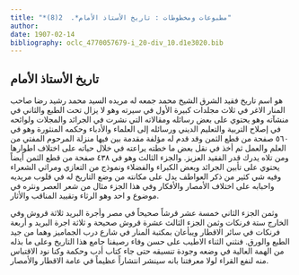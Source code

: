 ```yaml
---
title: "*مطبوعات ومخطوطات : تاريخ الأستاذ الأمام*.  2(8)"
author: 
date: 1907-02-14
bibliography: oclc_4770057679-i_20-div_10.d1e3020.bib
---
```




##  تاريخ الأستاذ الأمام 


 هو اسم تاريخ فقيد الشرق الشيخ محمد جمعه له مريده السيد محمد رشيد رضا صاحب المنار الاغر في  ثلاث  مجلدات كبيرة الأول في سيرته وهو لا يزال تحت الطبع والثاني في منشآته وهو يحتوي على بعض رسائله ومقالاته التي نشرت في الجرائد والمجلات ولوائحه في إصلاح التربية والتعليم الديني ورسائله إلى العلماء والأدباء وحكمه المنثورة وهو في  ٥٦٠  صفحة من قطع الثمن وقد قدم له مؤلفة مقدمة بين فيها منزلة المرحوم المفتي من العلم والعمل ثم أخذ في نقل بعض ما خطته يراعته في خلال حياته على اختلاف اطوارها ومن تلاه يدرك قدر الفقيد العزيز. والجزء الثالث وهو في  ٤٣٨  صفحة من قطع الثمن أيضاً يحتوي على تأبين الجرائد وبعض الكبراء والفضلاء ونموذج من التعازي ومراثي الشعراء وفيه شي كثير من ذكر العواطف يدل على مكانته من وضع التاريخ له في قلوب مريديه واحبابه على اختلاف الأمصار والأفكار وفي هذا الجزء مثال من شعر العصر ونثره في موضوع و  احد  وهو الرثاء وتقييد المناقب والأثار. 

 وثمن الجزء الثاني  خمسة  عشر  قرشاً صحيحاً في مصر وأجرة البريد  ثلاثة  قروش وفي الخارج  ستة  فرنكات وثمن الجزء الثالث  عشرة  قروش صحيحة و  ثلاثة  اجرة البريد و  أربعة  فرنكات في سائر الاقطار ويبأعان بمكتبة المنار في شارع درب الجماميز وهما من جيد الطبع والورق. فنثني الثناء الاطيب على حسن وفاء رصيفنا جامع هذا التاريخ وعلى ما بذله من الهمة العالية في وضعه وجودة تنسيقه حتى جاء كتاب أدب وحكمة وكنا نود الاقتباس منه لنفع القراء لولا معرفتنا بانه سينشر انتشاراً عظيماً في عامة الاقطار والأمصار. 
